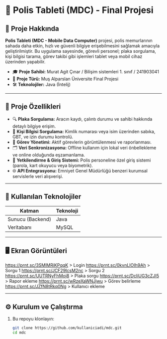 # 🚓 Polis Tableti (MDC) - Final Projesi

## 📌 Proje Hakkında

**Polis Tableti (MDC - Mobile Data Computer)** projesi, polis memurlarının sahada daha etkin, hızlı ve güvenli bilgiye erişebilmesini sağlamak amacıyla geliştirilmiştir. Bu uygulama sayesinde, görevli personel; plaka sorgulama, kişi bilgisi tarama, görev takibi gibi işlemleri tablet veya mobil cihaz üzerinden yapabilir.

- 🎓 **Proje Sahibi:** Murat Agit Çınar  /  Bilişim sistemleri 1. sınıf  / 241903041
- 📅 **Proje Türü:** Muş Alparslan Üniversite Final Projesi  
- 🛠️ **Teknolojiler:** Java (İntelij)

---

## 🎯 Proje Özellikleri

- 🔍 **Plaka Sorgulama:** Aracın kaydı, çalıntı durumu ve sahibi hakkında detaylı bilgiye erişim.
- 👤 **Kişi Bilgisi Sorgulama:** Kimlik numarası veya isim üzerinden sabıka, GBT, ve izin durumu kontrolü.
- 📍 **Görev Yönetimi:** Aktif görevlerin görüntülenmesi ve raporlanması.
- 🗂️ **Veri Senkronizasyonu:** Offline kullanım için lokal veri önbellekleme ve online olduğunda eşzamanlama.
- 🔐 **Yetkilendirme & Giriş Sistemi:** Polis personeline özel giriş sistemi (parola, kart okuyucu veya biyometrik).
- 🌐 **API Entegrasyonu:** Emniyet Genel Müdürlüğü benzeri kurumsal servislerle veri alışverişi.

---

## 🧱 Kullanılan Teknolojiler

| Katman             | Teknoloji             |
|--------------------|------------------------|
| Sunucu (Backend)   | Java                   |
| Veritabanı         | MySQL                  |

---

## 🖥️ Ekran Görüntüleri

https://prnt.sc/3SMlMRiKPqqK > Login
https://prnt.sc/0kvnLIOIh9Ah > Sorgu 1
https://prnt.sc/JCF29IcsM2nc > Sorgu 2
https://prnt.sc/UUTRNyFhMoj8 > Plaka sorgu
https://prnt.sc/DcIiUG3cZJI5 > Rapor ekleme
https://prnt.sc/wRzeXaWNJjwu > Görev belirleme
https://prnt.sc/JZfN8tRkq0Ng > Kullanıcı ekleme




---

## ⚙️ Kurulum ve Çalıştırma

1. Bu repoyu klonlayın:
   ```bash
   git clone https://github.com/kullaniciadi/mdc.git
   cd mdc
